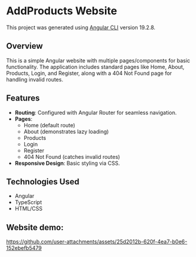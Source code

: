 # AddProducts Website

This project was generated using [Angular CLI](https://github.com/angular/angular-cli) version 19.2.8.

## Overview
This is a simple Angular website with multiple pages/components for basic functionality. 
The application includes standard pages like Home, About, Products, Login, and Register, along with a 404 Not Found page for handling invalid routes.

## Features

- **Routing**: Configured with Angular Router for seamless navigation.
- **Pages**:
  - Home (default route)
  - About (demonstrates lazy loading)
  - Products
  - Login
  - Register
  - 404 Not Found (catches invalid routes)
- **Responsive Design**: Basic styling via CSS.

## Technologies Used

- Angular
- TypeScript
- HTML/CSS

## Website demo:


https://github.com/user-attachments/assets/25d2012b-620f-4ea7-b0e6-152ebefb5479

